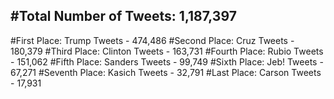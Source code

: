 #Total Number of Tweets: 1,187,397 
---
#First Place: Trump Tweets - 474,486
#Second Place: Cruz Tweets - 180,379
#Third Place: Clinton Tweets - 163,731
#Fourth Place: Rubio Tweets - 151,062
#Fifth Place: Sanders Tweets - 99,749
#Sixth Place: Jeb! Tweets - 67,271
#Seventh Place: Kasich Tweets - 32,791
#Last Place: Carson Tweets - 17,931
